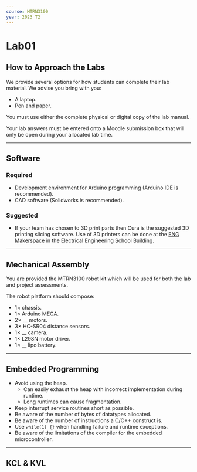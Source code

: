 ```yaml
---
course: MTRN3100
year: 2023 T2
---
```


# Lab01

## How to Approach the Labs

We provide several options for how students can complete their lab material. We advise you bring with you:

- A laptop.
- Pen and paper.

You must use either the complete physical or digital copy of the lab manual.

Your lab answers must be entered onto a Moodle submission box that will only be open during your allocated lab time.

---

## Software

### Required

- Development environment for Arduino programming (Arduino IDE is recommended).
- CAD software (Solidworks is recommended).

### Suggested

- If your team has chosen to 3D print parts then Cura is the suggested 3D printing slicing software. Use of 3D printers can be done at the [ENG Makerspace](https://www.making.unsw.edu.au/engineering-makerspace/) in the Electrical Engineering School Building.

---

## Mechanical Assembly

You are provided the MTRN3100 robot kit which will be used for both the lab and project assessments.

The robot platform should compose:

- $1 \times$ chassis.
- $1 \times$ Arduino MEGA.
- $2 \times$ __ motors.
- $3 \times$ HC-SR04 distance sensors.
- $1 \times$ __ camera.
- $1 \times$ L298N motor driver.
- $1 \times$ __ lipo battery.

---

## Embedded Programming

- Avoid using the heap.
    - Can easily exhaust the heap with incorrect implementation during runtime.
    - Long runtimes can cause fragmentation.
- Keep interrupt service routines short as possible.
- Be aware of the number of bytes of datatypes allocated.
- Be aware of the number of instructions a C/C++ construct is.
- Use `while(1) {}` when handling failure and runtime exceptions.
- Be aware of the limitations of the compiler for the embedded microcontroller.

---

## KCL & KVL